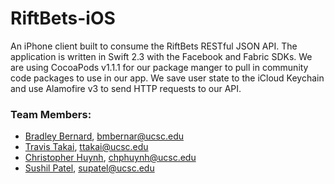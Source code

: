 # RiftBets-iOS
An iPhone client built to consume the RiftBets RESTful JSON API. The application is written in Swift 2.3 with the Facebook and Fabric SDKs. 
We are using CocoaPods v1.1.1 for our package manger to pull in community code packages to use in our app. We save user state to the iCloud Keychain and use Alamofire v3 to send HTTP requests to our API. 

### Team Members:
- [Bradley Bernard](https://github.com/bradbernard/), bmbernar@ucsc.edu
- [Travis Takai](https://github.com/travistakai/), ttakai@ucsc.edu
- [Christopher Huynh](https://github.com/chphuynh/), chphuynh@ucsc.edu
- [Sushil Patel](https://github.com/sp1395/), supatel@ucsc.edu
